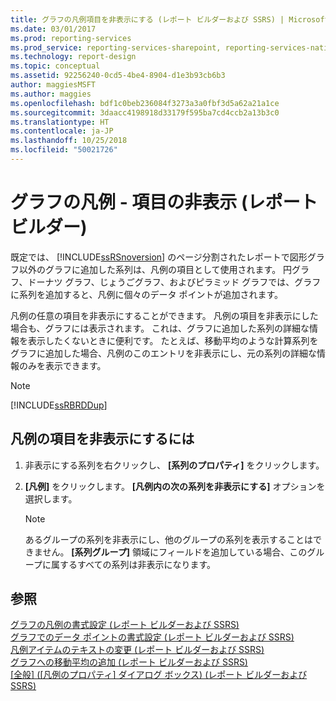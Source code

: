 ```yaml
---
title: グラフの凡例項目を非表示にする (レポート ビルダーおよび SSRS) | Microsoft Docs
ms.date: 03/01/2017
ms.prod: reporting-services
ms.prod_service: reporting-services-sharepoint, reporting-services-native
ms.technology: report-design
ms.topic: conceptual
ms.assetid: 92256240-0cd5-4be4-8904-d1e3b93cb6b3
author: maggiesMSFT
ms.author: maggies
ms.openlocfilehash: bdf1c0beb236084f3273a3a0fbf3d5a62a21a1ce
ms.sourcegitcommit: 3daacc4198918d33179f595ba7cd4ccb2a13b3c0
ms.translationtype: HT
ms.contentlocale: ja-JP
ms.lasthandoff: 10/25/2018
ms.locfileid: "50021726"
---
```

# <a name="chart-legend---hide-items-report-builder"></a>グラフの凡例 - 項目の非表示 (レポート ビルダー)
既定では、 [!INCLUDE[ssRSnoversion](../../includes/ssrsnoversion-md.md)] のページ分割されたレポートで図形グラフ以外のグラフに追加した系列は、凡例の項目として使用されます。 円グラフ、ドーナツ グラフ、じょうごグラフ、およびピラミッド グラフでは、グラフに系列を追加すると、凡例に個々のデータ ポイントが追加されます。  
  
 凡例の任意の項目を非表示にすることができます。 凡例の項目を非表示にした場合も、グラフには表示されます。 これは、グラフに追加した系列の詳細な情報を表示したくないときに便利です。 たとえば、移動平均のような計算系列をグラフに追加した場合、凡例のこのエントリを非表示にし、元の系列の詳細な情報のみを表示できます。  
  
> [!NOTE]  
>  [!INCLUDE[ssRBRDDup](../../includes/ssrbrddup-md.md)]  
  
## <a name="to-hide-an-item-from-display-in-the-legend"></a>凡例の項目を非表示にするには  
  
1.  非表示にする系列を右クリックし、 **[系列のプロパティ]** をクリックします。  
  
2.  **[凡例]** をクリックします。 **[凡例内の次の系列を非表示にする]** オプションを選択します。  
  
    > [!NOTE]  
    >  あるグループの系列を非表示にし、他のグループの系列を表示することはできません。 **[系列グループ]** 領域にフィールドを追加している場合、このグループに属するすべての系列は非表示になります。  
  
## <a name="see-also"></a>参照  
 [グラフの凡例の書式設定 &#40;レポート ビルダーおよび SSRS&#41;](../../reporting-services/report-design/chart-legend-formatting-report-builder.md)   
 [グラフでのデータ ポイントの書式設定 &#40;レポート ビルダーおよび SSRS&#41;](../../reporting-services/report-design/formatting-data-points-on-a-chart-report-builder-and-ssrs.md)   
 [凡例アイテムのテキストの変更 &#40;レポート ビルダーおよび SSRS&#41;](../../reporting-services/report-design/chart-legend-change-item-text-report-builder.md)   
 [グラフへの移動平均の追加 &#40;レポート ビルダーおよび SSRS&#41;](../../reporting-services/report-design/add-a-moving-average-to-a-chart-report-builder-and-ssrs.md)   
 [[全般] ([凡例のプロパティ] ダイアログ ボックス) &#40;レポート ビルダーおよび SSRS&#41;](https://msdn.microsoft.com/library/db718f8f-f185-422f-871c-96f0749e5893)  
  
  
